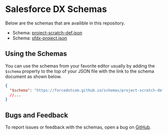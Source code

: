 # Salesforce DX Schemas

Below are the schemas that are availible in this repository.

- Schema: [project-scratch-def.json](https://forcedotcom.github.io/schemas/project-scratch-def.schema.json)
- Schema: [sfdx-project.json](https://forcedotcom.github.io/schemas/sfdx-project.schema.json)

## Using the Schemas

You can use the schemas from your favorite editor usually by adding the `$schema` property to the top of your JSON file with the link to the schema document as shown below.

```json
{
  "$schema": "https://forcedotcom.github.io/schemas/project-scratch-def.schema.json"
  //...
}
```

## Bugs and Feedback

To report issues or feedback with the schemas, open a bug on [GitHub](https://github.com/forcedotcom/schemas/issues).
